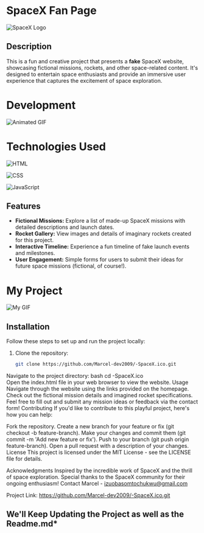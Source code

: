 # SpaceX Fan Page  

![SpaceX Logo](https://www.spacex.com/static/images/logo.png) 

## Description  

This is a fun and creative project that presents a **fake** SpaceX website, showcasing fictional missions, rockets, and other space-related content. It's designed to entertain space enthusiasts and provide an immersive user experience that captures the excitement of space exploration.  
# Development
   ![Animated GIF](https://media1.giphy.com/media/v1.Y2lkPTc5MGI3NjExMWl2YzAyY2Fic2s3bDEzbGppNmhzeGFmN3czaTdrZXU5em5xNGJoeSZlcD12MV9pbnRlcm5hbF9naWZfYnlfaWQmY3Q9Zw/iYLfL5rdLiok70E9AV/giphy.gif)

# Technologies Used
![HTML](https://img.shields.io/badge/Code-HTML-orange) 

![CSS](https://img.shields.io/badge/Code-CSS-blue)  

![JavaScript](https://img.shields.io/badge/Code-JavaScript-yellow)

## Features  

- **Fictional Missions:** Explore a list of made-up SpaceX missions with detailed descriptions and launch dates.  
- **Rocket Gallery:** View images and details of imaginary rockets created for this project.  
- **Interactive Timeline:** Experience a fun timeline of fake launch events and milestones.  
- **User Engagement:** Simple forms for users to submit their ideas for future space missions (fictional, of course!).  
 # My Project  

![My GIF](https://media0.giphy.com/media/v1.Y2lkPTc5MGI3NjExZ2Q0b3Nvc3h0aHhobnY1bDVxbnQyb3QxdXAzNmJ2cjZrbDc4cmlmbyZlcD12MV9pbnRlcm5hbF9naWZfYnlfaWQmY3Q9Zw/xfuIOBNnSjY0N2ZyGj/giphy.gif)
## Installation  

Follow these steps to set up and run the project locally:  

1. Clone the repository:  
   ```bash  
   git clone https://github.com/Marcel-dev2009/-SpaceX.ico.git  
Navigate to the project directory:
bash
cd -SpaceX.ico  
Open the index.html file in your web browser to view the website.
Usage
Navigate through the website using the links provided on the homepage.
Check out the fictional mission details and imagined rocket specifications.
Feel free to fill out and submit any mission ideas or feedback via the contact form!
Contributing
If you'd like to contribute to this playful project, here's how you can help:

Fork the repository.
Create a new branch for your feature or fix (git checkout -b feature-branch).
Make your changes and commit them (git commit -m 'Add new feature or fix').
Push to your branch (git push origin feature-branch).
Open a pull request with a description of your changes.
License
This project is licensed under the MIT License - see the LICENSE file for details.

Acknowledgments
Inspired by the incredible work of SpaceX and the thrill of space exploration.
Special thanks to the SpaceX community for their ongoing enthusiasm!
Contact
Marcel  - izuobasomtochukwu@gmail.com

Project Link: https://github.com/Marcel-dev2009/-SpaceX.ico.git

## We'll Keep Updating the Project as well as the Readme.md*
